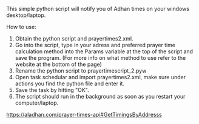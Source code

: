 This simple python script will notify you of Adhan times on your windows desktop/laptop.

How to use:

1. Obtain the python script and prayertimes2.xml.
2. Go into the script, type in your adress and preferred prayer time calculation method into the Params variable at the top of the script and save the program. (For more info on what method to use refer to the website at the bottom of the page)
3. Rename the python script to prayertimescript_2.pyw
4. Open task schedular and import prayertimes2.xml, make sure under actions you find the python file and enter it.
5. Save the task by hitting "OK".
6. The script should run in the background as soon as you restart your computer/laptop.

https://aladhan.com/prayer-times-api#GetTimingsByAddresss
